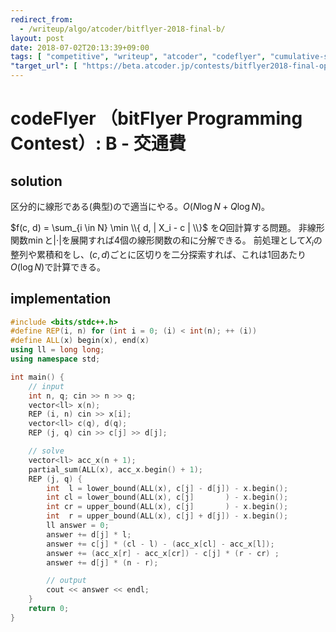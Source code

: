 ```yaml
---
redirect_from:
  - /writeup/algo/atcoder/bitflyer-2018-final-b/
layout: post
date: 2018-07-02T20:13:39+09:00
tags: [ "competitive", "writeup", "atcoder", "codeflyer", "cumulative-sum", "binary-search" ]
"target_url": [ "https://beta.atcoder.jp/contests/bitflyer2018-final-open/tasks/bitflyer2018_final_b" ]
---
```


# codeFlyer （bitFlyer Programming Contest）: B - 交通費

## solution

区分的に線形である(典型)ので適当にやる。$O(N \log N + Q \log N)$。

<span>$f(c, d) = \sum_{i \in N} \min \\{ d, | X_i - c | \\}$</span> を$Q$回計算する問題。
非線形関数$\min$と<span>$| \cdot |$</span>を展開すれば$4$個の線形関数の和に分解できる。
前処理として$X_i$の整列や累積和をし、$(c, d)$ごとに区切りを二分探索すれば、これは$1$回あたり$O(\log N)$で計算できる。

## implementation

``` c++
#include <bits/stdc++.h>
#define REP(i, n) for (int i = 0; (i) < int(n); ++ (i))
#define ALL(x) begin(x), end(x)
using ll = long long;
using namespace std;

int main() {
    // input
    int n, q; cin >> n >> q;
    vector<ll> x(n);
    REP (i, n) cin >> x[i];
    vector<ll> c(q), d(q);
    REP (j, q) cin >> c[j] >> d[j];

    // solve
    vector<ll> acc_x(n + 1);
    partial_sum(ALL(x), acc_x.begin() + 1);
    REP (j, q) {
        int  l = lower_bound(ALL(x), c[j] - d[j]) - x.begin();
        int cl = lower_bound(ALL(x), c[j]       ) - x.begin();
        int cr = upper_bound(ALL(x), c[j]       ) - x.begin();
        int  r = upper_bound(ALL(x), c[j] + d[j]) - x.begin();
        ll answer = 0;
        answer += d[j] * l;
        answer += c[j] * (cl - l) - (acc_x[cl] - acc_x[l]);
        answer += (acc_x[r] - acc_x[cr]) - c[j] * (r - cr) ;
        answer += d[j] * (n - r);

        // output
        cout << answer << endl;
    }
    return 0;
}
```
